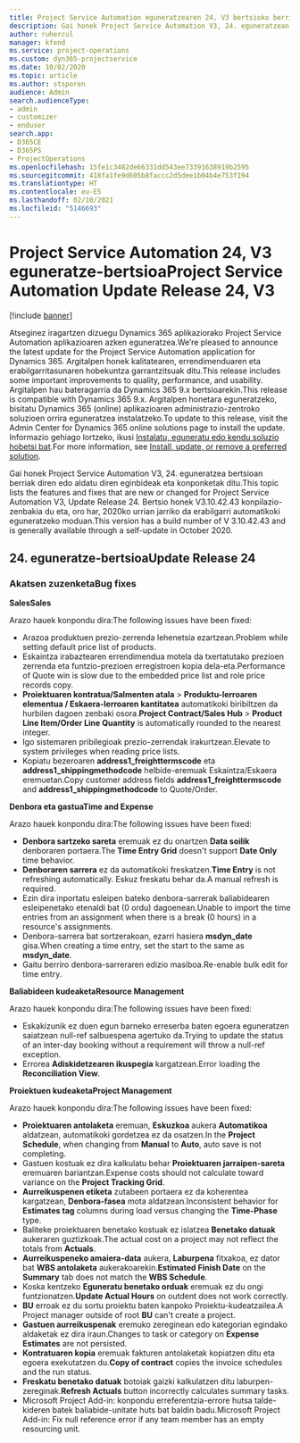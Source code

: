 ```yaml
---
title: Project Service Automation eguneratzearen 24, V3 bertsioko berrikuntzak edo aldaketak
description: Gai honek Project Service Automation V3, 24. eguneratzean erabilgarri dauden eginbideak eta konponketak ditu.
author: ruhercul
manager: kfend
ms.service: project-operations
ms.custom: dyn365-projectservice
ms.date: 10/02/2020
ms.topic: article
ms.author: stsporen
audience: Admin
search.audienceType:
- admin
- customizer
- enduser
search.app:
- D365CE
- D365PS
- ProjectOperations
ms.openlocfilehash: 15fe1c3482de66331dd543ee73391638919b2595
ms.sourcegitcommit: 418fa1fe9d605b8faccc2d5dee1b04b4e753f194
ms.translationtype: HT
ms.contentlocale: eu-ES
ms.lasthandoff: 02/10/2021
ms.locfileid: "5146693"
---
```

# <a name="project-service-automation-update-release-24-v3"></a><span data-ttu-id="5cdd9-103">Project Service Automation 24, V3 eguneratze-bertsioa</span><span class="sxs-lookup"><span data-stu-id="5cdd9-103">Project Service Automation Update Release 24, V3</span></span>

[!include [banner](../includes/psa-now-project-operations.md)]

<span data-ttu-id="5cdd9-104">Atseginez iragartzen dizuegu Dynamics 365 aplikaziorako Project Service Automation aplikazioaren azken eguneratzea.</span><span class="sxs-lookup"><span data-stu-id="5cdd9-104">We’re pleased to announce the latest update for the Project Service Automation application for Dynamics 365.</span></span> <span data-ttu-id="5cdd9-105">Argitalpen honek kalitatearen, errendimenduaren eta erabilgarritasunaren hobekuntza garrantzitsuak ditu.</span><span class="sxs-lookup"><span data-stu-id="5cdd9-105">This release includes some important improvements to quality, performance, and usability.</span></span> <span data-ttu-id="5cdd9-106">Argitalpen hau bateragarria da Dynamics 365 9.x bertsioarekin.</span><span class="sxs-lookup"><span data-stu-id="5cdd9-106">This release is compatible with Dynamics 365 9.x.</span></span> <span data-ttu-id="5cdd9-107">Argitalpen honetara eguneratzeko, bisitatu Dynamics 365 (online) aplikazioaren administrazio-zentroko soluzioen orrira eguneratzea instalatzeko.</span><span class="sxs-lookup"><span data-stu-id="5cdd9-107">To update to this release, visit the Admin Center for Dynamics 365 online solutions page to install the update.</span></span> <span data-ttu-id="5cdd9-108">Informazio gehiago lortzeko, ikusi [Instalatu, eguneratu edo kendu soluzio hobetsi bat](https://docs.microsoft.com/power-platform/admin/install-remove-preferred-solution).</span><span class="sxs-lookup"><span data-stu-id="5cdd9-108">For more information, see [Install, update, or remove a preferred solution](https://docs.microsoft.com/power-platform/admin/install-remove-preferred-solution).</span></span>

<span data-ttu-id="5cdd9-109">Gai honek Project Service Automation V3, 24. eguneratzea bertsioan berriak diren edo aldatu diren eginbideak eta konponketak ditu.</span><span class="sxs-lookup"><span data-stu-id="5cdd9-109">This topic lists the features and fixes that are new or changed for Project Service Automation V3, Update Release 24.</span></span> <span data-ttu-id="5cdd9-110">Bertsio honek V3.10.42.43 konpilazio-zenbakia du eta, oro har, 2020ko urrian jarriko da erabilgarri automatikoki eguneratzeko moduan.</span><span class="sxs-lookup"><span data-stu-id="5cdd9-110">This version has a build number of V 3.10.42.43 and is generally available through a self-update in October 2020.</span></span>

## <a name="update-release-24"></a><span data-ttu-id="5cdd9-111">24. eguneratze-bertsioa</span><span class="sxs-lookup"><span data-stu-id="5cdd9-111">Update Release 24</span></span>

### <a name="bug-fixes"></a><span data-ttu-id="5cdd9-112">Akatsen zuzenketa</span><span class="sxs-lookup"><span data-stu-id="5cdd9-112">Bug fixes</span></span>

<span data-ttu-id="5cdd9-113">**Sales**</span><span class="sxs-lookup"><span data-stu-id="5cdd9-113">**Sales**</span></span>

<span data-ttu-id="5cdd9-114">Arazo hauek konpondu dira:</span><span class="sxs-lookup"><span data-stu-id="5cdd9-114">The following issues have been fixed:</span></span>

- <span data-ttu-id="5cdd9-115">Arazoa produktuen prezio-zerrenda lehenetsia ezartzean.</span><span class="sxs-lookup"><span data-stu-id="5cdd9-115">Problem while setting default price list of products.</span></span>
- <span data-ttu-id="5cdd9-116">Eskaintza irabaztearen errendimendua motela da txertatutako prezioen zerrenda eta funtzio-prezioen erregistroen kopia dela-eta.</span><span class="sxs-lookup"><span data-stu-id="5cdd9-116">Performance of Quote win is slow due to the embedded price list and role price records copy.</span></span>
- <span data-ttu-id="5cdd9-117">**Proiektuaren kontratua/Salmenten atala** > **Produktu-lerroaren elementua / Eskaera-lerroaren kantitatea** automatikoki biribiltzen da hurbilen dagoen zenbaki osora.</span><span class="sxs-lookup"><span data-stu-id="5cdd9-117">**Project Contract/Sales Hub** > **Product Line Item/Order Line Quantity** is automatically rounded to the nearest integer.</span></span>
- <span data-ttu-id="5cdd9-118">Igo sistemaren pribilegioak prezio-zerrendak irakurtzean.</span><span class="sxs-lookup"><span data-stu-id="5cdd9-118">Elevate to system privileges when reading price lists.</span></span>
- <span data-ttu-id="5cdd9-119">Kopiatu bezeroaren **address1_freighttermscode** eta **address1_shippingmethodcode** helbide-eremuak Eskaintza/Eskaera eremuetan.</span><span class="sxs-lookup"><span data-stu-id="5cdd9-119">Copy customer address fields **address1_freighttermscode** and **address1_shippingmethodcode** to Quote/Order.</span></span> 


<span data-ttu-id="5cdd9-120">**Denbora eta gastua**</span><span class="sxs-lookup"><span data-stu-id="5cdd9-120">**Time and Expense**</span></span>

<span data-ttu-id="5cdd9-121">Arazo hauek konpondu dira:</span><span class="sxs-lookup"><span data-stu-id="5cdd9-121">The following issues have been fixed:</span></span>

- <span data-ttu-id="5cdd9-122">**Denbora sartzeko sareta** eremuak ez du onartzen **Data soilik** denboraren portaera.</span><span class="sxs-lookup"><span data-stu-id="5cdd9-122">The **Time Entry Grid** doesn't support **Date Only** time behavior.</span></span>
- <span data-ttu-id="5cdd9-123">**Denboraren sarrera** ez da automatikoki freskatzen.</span><span class="sxs-lookup"><span data-stu-id="5cdd9-123">**Time Entry** is not refreshing automatically.</span></span> <span data-ttu-id="5cdd9-124">Eskuz freskatu behar da.</span><span class="sxs-lookup"><span data-stu-id="5cdd9-124">A manual refresh is required.</span></span>
- <span data-ttu-id="5cdd9-125">Ezin dira inportatu esleipen bateko denbora-sarrerak baliabidearen esleipenetako etenaldi bat (0 ordu) dagoenean.</span><span class="sxs-lookup"><span data-stu-id="5cdd9-125">Unable to import the time entries from an assignment when there is a break (0 hours) in a resource's assignments.</span></span>
- <span data-ttu-id="5cdd9-126">Denbora-sarrera bat sortzerakoan, ezarri hasiera **msdyn_date** gisa.</span><span class="sxs-lookup"><span data-stu-id="5cdd9-126">When creating a time entry, set the start to the same as **msdyn_date**.</span></span>
- <span data-ttu-id="5cdd9-127">Gaitu berriro denbora-sarreraren edizio masiboa.</span><span class="sxs-lookup"><span data-stu-id="5cdd9-127">Re-enable bulk edit for time entry.</span></span>

<span data-ttu-id="5cdd9-128">**Baliabideen kudeaketa**</span><span class="sxs-lookup"><span data-stu-id="5cdd9-128">**Resource Management**</span></span>

<span data-ttu-id="5cdd9-129">Arazo hauek konpondu dira:</span><span class="sxs-lookup"><span data-stu-id="5cdd9-129">The following issues have been fixed:</span></span>

- <span data-ttu-id="5cdd9-130">Eskakizunik ez duen egun barneko erreserba baten egoera eguneratzen saiatzean null-ref salbuespena agertuko da.</span><span class="sxs-lookup"><span data-stu-id="5cdd9-130">Trying to update the status of an inter-day booking without a requirement will throw a null-ref exception.</span></span>
- <span data-ttu-id="5cdd9-131">Errorea **Adiskidetzearen ikuspegia** kargatzean.</span><span class="sxs-lookup"><span data-stu-id="5cdd9-131">Error loading the **Reconciliation View**.</span></span>


<span data-ttu-id="5cdd9-132">**Proiektuen kudeaketa**</span><span class="sxs-lookup"><span data-stu-id="5cdd9-132">**Project Management**</span></span>

<span data-ttu-id="5cdd9-133">Arazo hauek konpondu dira:</span><span class="sxs-lookup"><span data-stu-id="5cdd9-133">The following issues have been fixed:</span></span>

- <span data-ttu-id="5cdd9-134">**Proiektuaren antolaketa** eremuan, **Eskuzkoa** aukera **Automatikoa** aldatzean, automatikoki gordetzea ez da osatzen.</span><span class="sxs-lookup"><span data-stu-id="5cdd9-134">In the **Project Schedule**, when changing from **Manual** to **Auto**, auto save is not completing.</span></span>
- <span data-ttu-id="5cdd9-135">Gastuen kostuak ez dira kalkulatu behar **Proiektuaren jarraipen-sareta** eremuaren bariantzan.</span><span class="sxs-lookup"><span data-stu-id="5cdd9-135">Expense costs should not calculate toward variance on the **Project Tracking Grid**.</span></span>
- <span data-ttu-id="5cdd9-136">**Aurreikuspenen etiketa** zutabeen portaera ez da koherentea kargatzean, **Denbora-fasea** mota aldatzean.</span><span class="sxs-lookup"><span data-stu-id="5cdd9-136">Inconsistent behavior for **Estimates tag** columns during load versus changing the **Time-Phase** type.</span></span>
- <span data-ttu-id="5cdd9-137">Baliteke proiektuaren benetako kostuak ez islatzea **Benetako datuak** aukeraren guztizkoak.</span><span class="sxs-lookup"><span data-stu-id="5cdd9-137">The actual cost on a project may not reflect the totals from **Actuals**.</span></span>
- <span data-ttu-id="5cdd9-138">**Aurreikuspeneko amaiera-data** aukera, **Laburpena** fitxakoa, ez dator bat **WBS antolaketa** aukerakoarekin.</span><span class="sxs-lookup"><span data-stu-id="5cdd9-138">**Estimated Finish Date** on the **Summary** tab does not match the **WBS Schedule**.</span></span>
- <span data-ttu-id="5cdd9-139">Koska kentzeko **Eguneratu benetako orduak** eremuak ez du ongi funtzionatzen.</span><span class="sxs-lookup"><span data-stu-id="5cdd9-139">**Update Actual Hours** on outdent does not work correctly.</span></span>
- <span data-ttu-id="5cdd9-140">**BU** erroak ez du sortu proiektu baten kanpoko Proiektu-kudeatzailea.</span><span class="sxs-lookup"><span data-stu-id="5cdd9-140">A Project manager outside of root **BU** can't create a project.</span></span>
- <span data-ttu-id="5cdd9-141">**Gastuen aurreikuspenak** eremuko zereginean edo kategorian egindako aldaketak ez dira iraun.</span><span class="sxs-lookup"><span data-stu-id="5cdd9-141">Changes to task or category on **Expense Estimates** are not persisted.</span></span>
- <span data-ttu-id="5cdd9-142">**Kontratuaren kopia** eremuak fakturen antolaketak kopiatzen ditu eta egoera exekutatzen du.</span><span class="sxs-lookup"><span data-stu-id="5cdd9-142">**Copy of contract** copies the invoice schedules and the run status.</span></span>
- <span data-ttu-id="5cdd9-143">**Freskatu benetako datuak** botoiak gaizki kalkulatzen ditu laburpen-zereginak.</span><span class="sxs-lookup"><span data-stu-id="5cdd9-143">**Refresh Actuals** button incorrectly calculates summary tasks.</span></span>
- <span data-ttu-id="5cdd9-144">Microsoft Project Add-in: konpondu erreferentzia-errore hutsa talde-kideren batek baliabide-unitate huts bat baldin badu.</span><span class="sxs-lookup"><span data-stu-id="5cdd9-144">Microsoft Project Add-in: Fix null reference error if any team member has an empty resourcing unit.</span></span>

